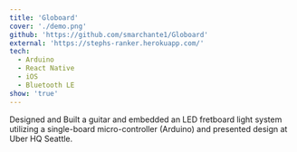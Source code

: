 ```yaml
---
title: 'Globoard'
cover: './demo.png'
github: 'https://github.com/smarchante1/Globoard'
external: 'https://stephs-ranker.herokuapp.com/'
tech:
  - Arduino
  - React Native
  - iOS
  - Bluetooth LE
show: 'true'
---
```


Designed and Built a guitar and embedded an LED fretboard light system utilizing a single-board micro-controller (Arduino) and presented design at Uber HQ Seattle.
